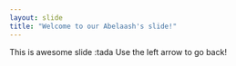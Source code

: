 ```yaml
---
layout: slide
title: "Welcome to our Abelaash's slide!"
---
```

This is awesome slide :tada
Use the left arrow to go back!
